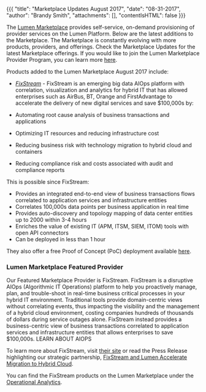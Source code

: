 {{{
"title": "Marketplace Updates August 2017",
"date": "08-31-2017",
"author": "Brandy Smith",
"attachments": [],
"contentIsHTML": false
}}}

The [Lumen Marketplace](https://www.ctl.io/marketplace/) provides self-service, on-demand provisioning of provider services on the Lumen Platform. Below are the latest additions to the Marketplace.
The Marketplace is constantly evolving with more products, providers, and offerings. Check the Marketplace Updates for the latest Marketplace offerings. If you would like to join the Lumen Marketplace Provider Program, you can learn more [here](https://www.ctl.io/marketplace-program/).

Products added to the Lumen Marketplace August 2017 include:


* [*FixStream*](https://www.ctl.io/marketplace/partner/ZVGW/product/FixStream/) - FixStream is an emerging big data AIOps platform with correlation, visualization and analytics for hybrid IT that has allowed enterprises such as AirBus, BT, Orange and FirstAdvantage to accelerate the delivery of new digital services and save $100,000s by:

* Automating root cause analysis of business transactions and applications
* Optimizing IT resources and reducing infrastructure cost
* Reducing business risk with technology migration to hybrid cloud and containers
* Reducing compliance risk and costs associated with audit and compliance reports

This is possible since FixStream:

* Provides an integrated end-to-end view of business transactions flows correlated to application services and infrastructure entities
* Correlates 100,000s data points per business application in real time
* Provides auto-discovery and topology mapping of data center entities up to 2000 within 3-4 hours
* Enriches the value of existing IT (APM, ITSM, SIEM, ITOM) tools with open API connectors
* Can be deployed in less than 1 hour

They also offer a free Proof of Concept (PoC) deployment available [here](https://www.ctl.io/marketplace/partner/ZVGW/product/FixStream%20PoC/).

### Lumen Marketplace Featured Provider

Our Featured Marketplace Provider is FixStream. FixStream is a disruptive AIOps (Algorithmic IT Operations) platform to help you proactively manage, plan, and trouble-shoot in real-time business critical processes in your hybrid IT environment.
Traditional tools provide domain-centric views without correlating events, thus impacting the visibility and the management of a hybrid cloud environment, costing companies hundreds of thousands of dollars during service outages alone.
FixStream instead provides a business-centric view of business transactions correlated to application services and infrastructure entities that allows enterprises to save $100,000s.
LEARN ABOUT AIOPS

To learn more about FixStream, visit [their site](http://fixstream.com/) or read the Press Release highlighting our strategic partnership, [FixStream and Lumen Accelerate Migration to Hybrid Cloud](http://fixstream.com/fixstream-centurylink/).

You can find the FixStream products on the Lumen Marketplace under the [Operational Analytics](https://www.ctl.io/marketplace/Operational%20Analytics/).
